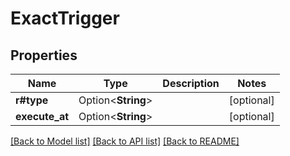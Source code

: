 # ExactTrigger

## Properties

Name | Type | Description | Notes
------------ | ------------- | ------------- | -------------
**r#type** | Option<**String**> |  | [optional]
**execute_at** | Option<**String**> |  | [optional]

[[Back to Model list]](../README.md#documentation-for-models) [[Back to API list]](../README.md#documentation-for-api-endpoints) [[Back to README]](../README.md)


